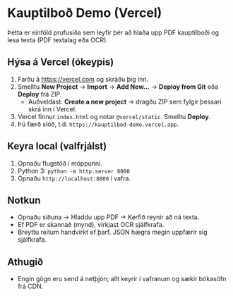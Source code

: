# Kauptilboð Demo (Vercel)

Þetta er einföld prufusíða sem leyfir þér að hlaða upp PDF kauptilboði og lesa texta (PDF textalag eða OCR).

## Hýsa á Vercel (ókeypis)
1. Farðu á https://vercel.com og skráðu þig inn.
2. Smelltu **New Project** → **Import** → **Add New…** → **Deploy from Git** eða **Deploy** frá ZIP.
   - Auðveldast: **Create a new project** → dragðu ZIP sem fylgir þessari skrá inn í Vercel.
3. Vercel finnur `index.html` og notar `@vercel/static`. Smelltu **Deploy**.
4. Þú færð slóð, t.d. `https://kauptilbod-demo.vercel.app`.

## Keyra local (valfrjálst)
1. Opnaðu flugstöð í möppunni.
2. Python 3: `python -m http.server 8000`
3. Opnaðu `http://localhost:8000` í vafra.

## Notkun
- Opnaðu síðuna → Hladdu upp PDF → Kerfið reynir að ná texta.
- Ef PDF er skannað (mynd), virkjast OCR sjálfkrafa.
- Breyttu reitum handvirkt ef þarf. JSON hægra megin uppfærir sig sjálfkrafa.

## Athugið
- Engin gögn eru send á netþjón; allt keyrir í vafranum og sækir bókasöfn frá CDN.
